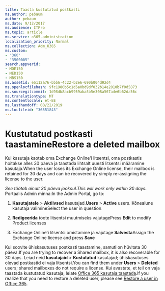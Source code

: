 ```yaml
---
title: Taasta kustutatud postkasti
ms.author: pebaum
author: pebaum
ms.date: 9/12/2017
ms.audience: ITPro
ms.topic: article
ms.service: o365-administration
localization_priority: Normal
ms.collection: Adm_O365
ms.custom:
- "360"
- "3500005"
search.appverid:
- MOE150
- MED150
- MBS150
ms.assetid: e6112a76-bbb6-4c22-b2e6-690b004d92d4
ms.openlocfilehash: 9fc1980b5c1d5a0bd9df032b14e2010b7f0d5873
ms.sourcegitcommit: 1d98db8acb9959aba3b5e308a567ade6b62da56c
ms.translationtype: MT
ms.contentlocale: et-EE
ms.lasthandoff: 08/22/2019
ms.locfileid: "36551843"
---
```

# <a name="restore-a-deleted-mailbox"></a><span data-ttu-id="e1613-102">Kustutatud postkasti taastamine</span><span class="sxs-lookup"><span data-stu-id="e1613-102">Restore a deleted mailbox</span></span>

<span data-ttu-id="e1613-103">Kui kasutaja kaotab oma Exchange Online'i litsentsi, oma postkastis hoitakse alles 30 päeva ja taastada lihtsalt uuesti litsentsi määramine kasutaja.</span><span class="sxs-lookup"><span data-stu-id="e1613-103">When the user loses its Exchange Online license, their mailbox is retained for 30 days and can be recovered by simply re-assigning the license to the user.</span></span>
  
 <span data-ttu-id="e1613-104">*See töötab ainult 30 päeva jooksul.*</span><span class="sxs-lookup"><span data-stu-id="e1613-104">*This will work only within 30 days.*</span></span>  <span data-ttu-id="e1613-105">Portaalis Admin minna:</span><span class="sxs-lookup"><span data-stu-id="e1613-105">In the Admin Portal, go to:</span></span>
  
1. <span data-ttu-id="e1613-106">**Kasutajatele** \> **Aktiivsed** kasutajad.</span><span class="sxs-lookup"><span data-stu-id="e1613-106">**Users** \> **Active** users.</span></span> <span data-ttu-id="e1613-107">Kõnealune kasutaja valimine</span><span class="sxs-lookup"><span data-stu-id="e1613-107">Select the user in question.</span></span>

2. <span data-ttu-id="e1613-108">**Redigeerida** toote litsentsi muutmiseks vajutage</span><span class="sxs-lookup"><span data-stu-id="e1613-108">Press **Edit** to modify Product licenses</span></span>

3. <span data-ttu-id="e1613-109">Exchange Online'i litsentsi omistamine ja vajutage **Salvesta**</span><span class="sxs-lookup"><span data-stu-id="e1613-109">Assign the Exchange Online license and press **Save**</span></span>

<span data-ttu-id="e1613-110">Kui soovite ühiskasutuses postkasti taastamine, samuti on hüvitata 30 päeva.</span><span class="sxs-lookup"><span data-stu-id="e1613-110">If you are trying to recover a Shared mailbox, it is also recoverable for 30 days.</span></span> <span data-ttu-id="e1613-111">Leiad neid **kasutajaid** \> **Kustutatud** kasutajad; ühiskasutuses olevad postkastid ei vaja litsentsi.</span><span class="sxs-lookup"><span data-stu-id="e1613-111">You can find them under **Users** \> **Deleted** users; shared mailboxes do not require a license.</span></span> <span data-ttu-id="e1613-112">Kui avastate, et teil on vaja taastada kustutatud kasutaja, leiate [Office 365 kasutaja taastada](https://docs.microsoft.com/office365/admin/add-users/restore-user).</span><span class="sxs-lookup"><span data-stu-id="e1613-112">If you realize that you need to restore a deleted user, please see [Restore a user in Office 365](https://docs.microsoft.com/office365/admin/add-users/restore-user).</span></span>
  